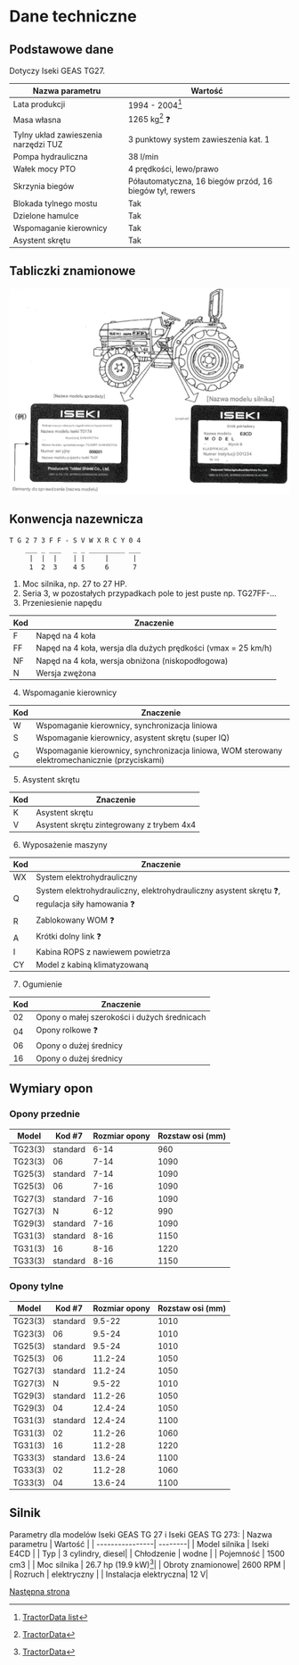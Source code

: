 
# Dane techniczne

## Podstawowe dane 

Dotyczy Iseki GEAS TG27.

| Nazwa parametru | Wartość | 
| --------------- | ------- |
| Lata produkcji | 1994 - 2004[^1]|
| Masa własna | 1265 kg[^2] :question: |
| Tylny układ zawieszenia narzędzi TUZ | 3 punktowy system zawieszenia kat. 1 |
| Pompa hydrauliczna | 38 l/min |
| Wałek mocy PTO | 4 prędkości, lewo/prawo |
| Skrzynia biegów | Półautomatyczna, 16 biegów przód, 16 biegów tył, rewers |
| Blokada tylnego mostu | Tak |
| Dzielone hamulce | Tak |
| Wspomaganie kierownicy | Tak |
| Asystent skrętu | Tak |

## Tabliczki znamionowe

![Lokalizacja tabliczek](../img/01_rys1.png)

## Konwencja nazewnicza

```
T G 2 7 3 F F - S V W X R C Y 0 4
    ___ _ ___   _ _ _________ ___
     |  |  |    | |     |      |
     1  2  3    4 5     6      7 
```
1. Moc silnika, np. 27 to 27 HP.
2. Seria 3, w pozostałych przypadkach pole to jest puste np. TG27FF-...
3. Przeniesienie napędu

| Kod | Znaczenie |
| --- | ----------|
| F | Napęd na 4 koła |
| FF | Napęd na 4 koła, wersja dla dużych prędkości (vmax = 25 km/h) |
| NF | Napęd na 4 koła, wersja obniżona (niskopodłogowa) |
| N | Wersja zwężona |

4. Wspomaganie kierownicy

| Kod | Znaczenie |
| --- | ----------|
| W | Wspomaganie kierownicy, synchronizacja liniowa |
| S | Wspomaganie kierownicy, asystent skrętu (super IQ) |
| G | Wspomaganie kierownicy, synchronizacja liniowa, WOM sterowany elektromechanicznie (przyciskami)|

5. Asystent skrętu

| Kod | Znaczenie |
| --- | ----------|
| K | Asystent skrętu |
| V | Asystent skrętu zintegrowany z trybem 4x4 |

6. Wyposażenie maszyny 

| Kod | Znaczenie |
| --- | ----------|
| WX | System elektrohydrauliczny |
| Q | System elektrohydrauliczny, elektrohydrauliczny asystent skrętu :question:, regulacja siły hamowania :question: |
| R | Zablokowany WOM :question: |
| A | Krótki dolny link :question: |
| I | Kabina ROPS z nawiewem powietrza |
| CY | Model z kabiną klimatyzowaną |

7. Ogumienie

| Kod | Znaczenie |
| --- | ----------|
| 02 | Opony o małej szerokości i dużych średnicach |
| 04 | Opony rolkowe :question: |
| 06 | Opony o dużej średnicy |
| 16 | Opony o dużej średnicy |

## Wymiary opon
### Opony przednie
| Model | Kod #7 | Rozmiar opony | Rozstaw osi (mm)|
| ----- | --- | ------------- | ----------------|
| TG23(3) | standard | 6-14 | 960 |
| TG23(3) | 06 | 7-14 | 1090 |
| TG25(3) | standard | 7-14 | 1090 |
| TG25(3) | 06 | 7-16 | 1090 |
| TG27(3) | standard | 7-16 | 1090 |
| TG27(3) | N | 6-12 | 990 |
| TG29(3) | standard | 7-16 | 1090 |
| TG31(3) | standard | 8-16 | 1150 |
| TG31(3) | 16 | 8-16 | 1220 |
| TG33(3) | standard | 8-16 | 1150 |

### Opony tylne
| Model | Kod #7 | Rozmiar opony | Rozstaw osi (mm)|
| ----- | --- | ------------- | ----------------|
| TG23(3) | standard | 9.5-22 | 1010 |
| TG23(3) | 06 | 9.5-24 | 1010 |
| TG25(3) | standard | 9.5-24 | 1010 |
| TG25(3) | 06 | 11.2-24 | 1050 |
| TG27(3) | standard | 11.2-24 | 1050 |
| TG27(3) | N | 9.5-22 | 1010 |
| TG29(3) | standard | 11.2-26 | 1050 |
| TG29(3) | 04 | 12.4-24 | 1050 |
| TG31(3) | standard | 12.4-24 | 1100 |
| TG31(3) | 02 | 11.2-26 | 1060 |
| TG31(3) | 16 | 11.2-28 | 1220 |
| TG33(3) | standard | 13.6-24 | 1100 |
| TG33(3) | 02 | 11.2-28 | 1060 |
| TG33(3) | 04 | 13.6-24 | 1100 |

## Silnik
Parametry dla modelów Iseki GEAS TG 27 i Iseki GEAS TG 273:
| Nazwa parametru | Wartość |
| ----------------| --------|
| Model silnika   | Iseki E4CD |
| Typ             | 3 cylindry, diesel| 
| Chłodzenie      | wodne |
| Pojemność       | 1500 cm3 |
| Moc silnika     | 26.7 hp (19.9 kW)[^2]|
| Obroty znamionowe| 2600 RPM |
| Rozruch         | elektryczny | 
| Instalacja elektryczna| 12 V|

[Następna strona](./02_uwagi_ogolne.md)

[^1]:[TractorData list](https://www.tractordata.com/farm-tractors/tractor-brands/iseki/iseki-tractors.html)
[^2]:[TractorData](https://www.tractordata.com/farm-tractors/009/5/5/9559-iseki-tg273-engine.html)
